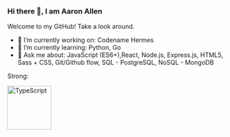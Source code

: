 ### Hi there 👋, I am Aaron Allen

Welcome to my GitHub! Take a look around.
<!--
**H3R01A/H3R01A** is a ✨ _special_ ✨ repository because its `README.md` (this file) appears on your GitHub profile.

Here are some ideas to get you started:

- 🔭 I’m currently working on ...
- 🌱 I’m currently learning ...
- 👯 I’m looking to collaborate on ...
- 🤔 I’m looking for help with ...
- 💬 Ask me about ...
- 📫 How to reach me: ...
- 😄 Pronouns: ...
- ⚡ Fun fact: ...
-->

- 🔭 I’m currently working on: Codename Hermes
- 🌱 I’m currently learning: Python, Go
- 💬 Ask me about: JavaScript (ES6+),React, Node.js, Express.js, HTML5, Sass + CSS, Git/Github flow, SQL - PostgreSQL, NoSQL - MongoDB

Strong:

<a href=”https://www.twitchcon.com”><img src="https://github.com/H3R01A/H3R01A/assets/10767875/55c2578a-83a5-4f00-9529-9553d262986c" width="100" alt="TypeScript"></a>

